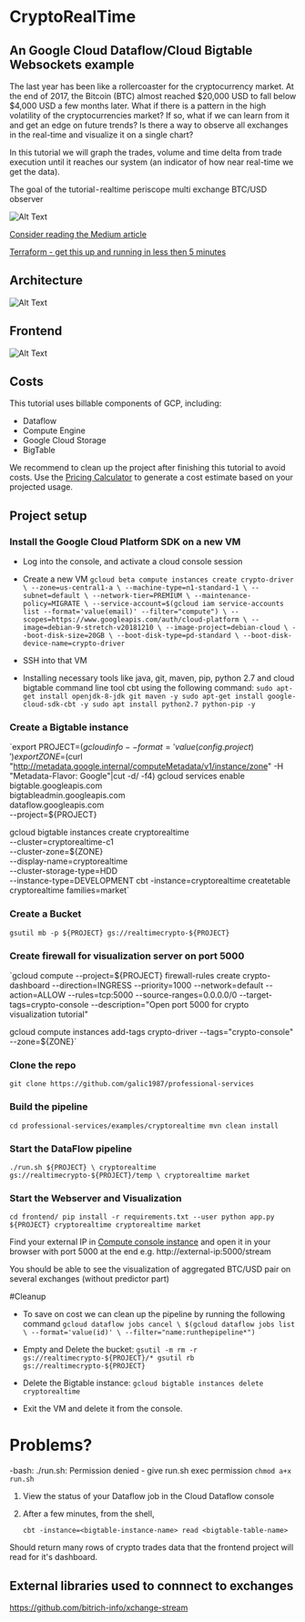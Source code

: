 # CryptoRealTime

## An Google Cloud Dataflow/Cloud Bigtable Websockets example

The last year has been like a rollercoaster for the cryptocurrency market. At the end of 2017, the Bitcoin (BTC) almost reached $20,000 USD to fall below $4,000 USD a few months later. What if there is a pattern in the high volatility of the cryptocurrencies market? If so, what if we can learn from it and get an edge on future trends? Is there a way to observe all exchanges in the real-time and visualize it on a single chart? 

In this tutorial we will graph the trades, volume and time delta from trade execution until it reaches our system (an indicator of how near real-time we get the data).

The goal of the tutorial - realtime periscope multi exchange BTC/USD observer

![Alt Text](https://media.giphy.com/media/238teoXcI17pu3YOSP/giphy.gif)

[Consider reading the Medium article](https://medium.com/@igalic/bigtable-beam-dataflow-cryptocurrencies-gcp-terraform-java-maven-4e7873811e86)

[Terraform - get this up and running in less then 5 minutes](https://github.com/galic1987/professional-services/blob/master/examples/cryptorealtime/TERRAFORM-README.md)

## Architecture 
![Alt Text](https://i.ibb.co/2S28KYq/Screen-Shot-2019-02-12-at-2-53-41-PM.png)

## Frontend  
![Alt Text](https://i.ibb.co/dMc9bMz/Screen-Shot-2019-02-11-at-4-56-29-PM.png)

## Costs
This tutorial uses billable components of GCP, including:
- Dataflow
- Compute Engine
- Google Cloud Storage
- BigTable

We recommend to clean up the project after finishing this tutorial to avoid costs. Use the [Pricing Calculator](https://cloud.google.com/products/calculator/) to generate a cost estimate based on your projected usage.

## Project setup 
### Install the Google Cloud Platform SDK on a new VM
  * Log into the console, and activate a cloud console session
  * Create a new VM
  `gcloud beta compute instances create crypto-driver \
--zone=us-central1-a \
--machine-type=n1-standard-1 \
--subnet=default \
--network-tier=PREMIUM \
--maintenance-policy=MIGRATE \
--service-account=$(gcloud iam service-accounts list --format='value(email)' --filter="compute") \
--scopes=https://www.googleapis.com/auth/cloud-platform \
--image=debian-9-stretch-v20181210 \
--image-project=debian-cloud \
--boot-disk-size=20GB \
--boot-disk-type=pd-standard \
--boot-disk-device-name=crypto-driver`


  * SSH into that VM
  
  * Installing necessary tools like java, git, maven, pip, python 2.7 and cloud bigtable command line tool cbt using the following command:
  `sudo apt-get install openjdk-8-jdk git maven -y
sudo apt-get install google-cloud-sdk-cbt -y
sudo apt install python2.7 python-pip -y`

### Create a Bigtable instance 
`export PROJECT=$(gcloud info --format='value(config.project)')
export ZONE=$(curl "http://metadata.google.internal/computeMetadata/v1/instance/zone" -H "Metadata-Flavor: Google"|cut -d/ -f4)
gcloud services enable bigtable.googleapis.com \
bigtableadmin.googleapis.com \
dataflow.googleapis.com \
--project=${PROJECT}

gcloud bigtable instances create cryptorealtime \
    --cluster=cryptorealtime-c1 \
    --cluster-zone=${ZONE} \
    --display-name=cryptorealtime \
    --cluster-storage-type=HDD \
    --instance-type=DEVELOPMENT
cbt -instance=cryptorealtime createtable cryptorealtime families=market`

### Create a Bucket  
`gsutil mb -p ${PROJECT} gs://realtimecrypto-${PROJECT}`
	

### Create firewall for visualization server on port 5000
  `gcloud compute --project=${PROJECT} firewall-rules create crypto-dashboard --direction=INGRESS --priority=1000 --network=default --action=ALLOW --rules=tcp:5000 --source-ranges=0.0.0.0/0 --target-tags=crypto-console --description="Open port 5000 for crypto visualization tutorial"
  
  gcloud compute instances add-tags crypto-driver --tags="crypto-console" --zone=${ZONE}`
  

### Clone the repo
`git clone https://github.com/galic1987/professional-services`


### Build the pipeline
`cd professional-services/examples/cryptorealtime
mvn clean install`

### Start the DataFlow pipeline
`./run.sh ${PROJECT} \
cryptorealtime gs://realtimecrypto-${PROJECT}/temp \
cryptorealtime market`

### Start the Webserver and Visualization
`cd frontend/
pip install -r requirements.txt --user
python app.py ${PROJECT} cryptorealtime cryptorealtime market`

Find your external IP in [Compute console instance](https://console.cloud.google.com/compute/instances) and open it in your browser with port 5000 at the end e.g.
http://external-ip:5000/stream

You should be able to see the visualization of aggregated BTC/USD pair on several exchanges (without predictor part)


#Cleanup
* To save on cost we can clean up the pipeline by running the following command
`gcloud dataflow jobs cancel \
$(gcloud dataflow jobs list \
--format='value(id)' \
--filter="name:runthepipeline*")`

* Empty and Delete the bucket:
`gsutil -m rm -r gs://realtimecrypto-${PROJECT}/*
gsutil rb gs://realtimecrypto-${PROJECT}`

* Delete the Bigtable instance:
`gcloud bigtable instances delete cryptorealtime`

* Exit the VM and delete it from the console.


# Problems?
-bash: ./run.sh: Permission denied - give run.sh exec permission
`chmod a+x run.sh `


1. View the status of your Dataflow job in the Cloud Dataflow console

1. After a few minutes, from the shell,

    `cbt -instance=<bigtable-instance-name> read <bigtable-table-name>`

Should return many rows of crypto trades data that the frontend project will read for it's dashboard.


## External libraries used to connnect to exchanges 
https://github.com/bitrich-info/xchange-stream


